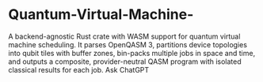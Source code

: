 # Quantum-Virtual-Machine-
A backend-agnostic Rust crate with WASM support for quantum virtual machine scheduling. It parses OpenQASM 3, partitions device topologies into qubit tiles with buffer zones, bin-packs multiple jobs in space and time, and outputs a composite, provider-neutral QASM program with isolated classical results for each job.          Ask ChatGPT

